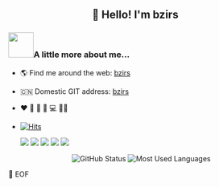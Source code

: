 <h2 align="center">👋 Hello! I'm bzirs</h2>


### <img src="https://media.giphy.com/media/WUlplcMpOCEmTGBtBW/giphy.gif" width="50">A little more about me...


- 🌎 Find me around the web: [bzirs](https://aiox.dev)
- 🇨🇳 Domestic GIT address: [bzirs](https://github.com/bzirs)
- ❤️ 🎵 🏃 📖 💻 👨‍🎓

- [![Hits](https://hits.seeyoufarm.com/api/count/incr/badge.svg?url=https%3A%2F%2Fgithub.com%2FLeoEchoAurora&count_bg=%2379C83D&title_bg=%23555555&icon=&icon_color=%23E7E7E7&title=Profile+views&edge_flat=false)](https://hits.seeyoufarm.com)

  ![](https://img.shields.io/badge/HTML-red?style=flat&logo=Html5)  ![](https://img.shields.io/badge/CSS-blue?style=flat&logo=css3)  ![](https://img.shields.io/badge/JavaScript-green?style=flat&logo=javascript)  ![](https://img.shields.io/badge/TypeScript-inactive?style=flat&logo=typescript)  ![](https://img.shields.io/badge/Vue.js-black?style=flat&logo=vue.js)

  <p align="center">
  	<img src="https://github-readme-stats.vercel.app/api?username=Nocae&show_icons=true&theme=dracula" alt="GitHub Status">
  	<img src="https://github-readme-stats.vercel.app/api/top-langs/?username=Nocae&layout=compact&theme=tokyonight" alt="Most Used Languages">
  </p>

💾 EOF







<!--
**LeoEchoAurora/LeoEchoAurora** is a ✨ _special_ ✨ repository because its `README.md` (this file) appears on your GitHub profile.

Here are some ideas to get you started:

- 🔭 I’m currently working on ...
- 🌱 I’m currently learning ...
- 👯 I’m looking to collaborate on ...
- 🤔 I’m looking for help with ...
- 💬 Ask me about ...
- 📫 How to reach me: ...
- 😄 Pronouns: ...
- ⚡ Fun fact: ...
-->

